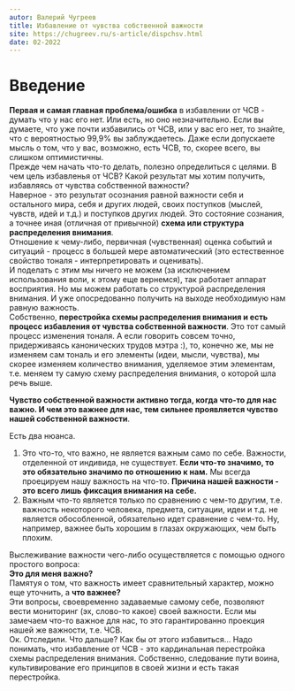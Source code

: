 ```yaml
---
autor: Валерий Чугреев
title: Избавление от чувства собственной важности
site: https://chugreev.ru/s-article/dispchsv.html
date: 02-2022
---
```


# Введение
**Первая и самая главная проблема/ошибка** в избавлении от ЧСВ - думать что у нас его нет. Или есть, но оно незначительно. Если вы думаете, что уже почти избавились от ЧСВ, или у вас его нет, то знайте, что с вероятностью 99,9% вы заблуждаетесь. Даже если допускаете мысль о том, что у вас, возможно, есть ЧСВ, то, скорее всего, вы слишком оптимистичны.  
Прежде чем начать что-то делать, полезно определиться с целями. В чем цель избавленья от ЧСВ? Какой результат мы хотим получить, избавляясь от чувства собственной важности?  
Наверное - это результат осознания равной важности себя и остального мира, себя и других людей, своих поступков (мыслей, чувств, идей и т.д.) и поступков других людей. Это состояние сознания, а точнее иная (отличная от привычной) **схема или структура распределения внимания**.  
Отношение к чему-либо, первичная (чувственная) оценка событий и ситуаций - процесс в большей мере автоматический (это естественное свойство тоналя - интерпретировать и оценивать).  
И поделать с этим мы ничего не можем (за исключением использования воли, к этому еще вернемся), так работает аппарат восприятия. Но мы можем работать со структурой распределения внимания. И уже опосредованно получить на выходе необходимую нам равную важность.  
Собственно, **перестройка схемы распределения внимания и есть процесс избавления от чувства собственной важности**. Это тот самый процесс изменения тоналя. А если говорить совсем точно, придерживаясь канонических трудов мэтра :), то, конечно же, мы не изменяем сам тональ и его элементы (идеи, мысли, чувства), мы скорее изменяем количество внимания, уделяемое этим элементам, т.е. меняем ту самую схему распределения внимания, о которой шла речь выше.

**Чувство собственной важности активно тогда, когда что-то для нас важно. И чем это важнее для нас, тем сильнее проявляется чувство нашей собственной важности**.

Есть два нюанса.
1. Это что-то, что важно, не является важным само по себе. Важности, отделенной от индивида, не существует. **Если что-то значимо, то это обязательно значимо по отношению к нам.** Мы всегда проецируем нашу важность на что-то. **Причина нашей важности - это всего лишь фиксация внимания на себе.**
2. Важным что-то является только по сравнению с чем-то другим, т.е. важность некоторого человека, предмета, ситуации, идеи и т.д. не является обособленной, обязательно идет сравнение с чем-то. Ну, например, важнее быть хорошим в глазах окружающих, чем быть плохим.

Выслеживание важности чего-либо осуществляется с помощью одного простого вопроса:  
**Это для меня важно?**  
Памятуя о том, что важность имеет сравнительный характер, можно еще уточнить, а **что важнее?**  
Эти вопросы, своевременно задаваемые самому себе, позволяют вести мониторинг (эх, слово-то какое) своей важности. Если мы замечаем что-то важное для нас, то это гарантированно проекция нашей же важности, т.е. ЧСВ.  
Ок. Отследили. Что дальше? Как бы от этого избавиться… Надо понимать, что избавление от ЧСВ - это кардинальная перестройка схемы распределения внимания. Собственно, следование пути воина, культивирование его принципов в своей жизни и есть такая перестройка.